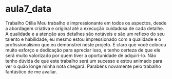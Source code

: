 # aula7_data
Trabalho Otilia
Meu trabalho é impressionante em todos os aspectos, desde a abordagem criativa e original até a execução cuidadosa de cada detalhe. A qualidade e a atenção aos detalhes são notáveis e são um reflexo do seu talento e habilidade, eu mesmo estou impressionado com a qualidade e o profissionalismo que eu demonstrei neste projeto. É claro que você colocou muito esforço e dedicação para apreciar isso, e tenho certeza de que ele será muito valorizado por quem tiver a oportunidade de adquiri-lo. Não tenho dúvida de que este trabalho será um sucesso e estou animado para ver o quão longe minha nota chegará. Parabéns novamente pelo trabalho fantástico de me avaliar.

